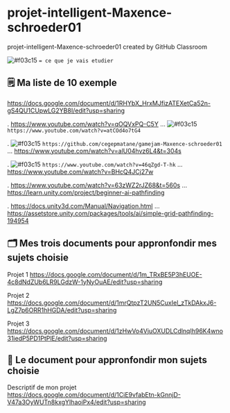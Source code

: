 # projet-intelligent-Maxence-schroeder01
projet-intelligent-Maxence-schroeder01 created by GitHub Classroom

![#f03c15](https://via.placeholder.com/15/f03c15/000000?text=+) `= ce que je vais etudier `


## 🗒️ Ma liste de 10 exemple 

https://docs.google.com/document/d/1RHYbX_HrxMJfizATEXetCa52n-gS4QU1CUpwLG2YB8I/edit?usp=sharing


. https://www.youtube.com/watch?v=qOQVxPQ-C5Y ... ![#f03c15](https://via.placeholder.com/15/f03c15/000000?text=+) `https://www.youtube.com/watch?v=atCOd4o7tG4`

. ![#f03c15](https://via.placeholder.com/15/f03c15/000000?text=+) `https://github.com/cegepmatane/gamejam-Maxence-schroeder01` ... https://www.youtube.com/watch?v=alU04hvz6L4&t=304s

. ![#f03c15](https://via.placeholder.com/15/f03c15/000000?text=+) `https://www.youtube.com/watch?v=46qZgd-T-hk` ... https://www.youtube.com/watch?v=BHcQ4JCj27w

. https://www.youtube.com/watch?v=63zWZ2rJZ68&t=560s ... https://learn.unity.com/project/beginner-ai-pathfinding

. https://docs.unity3d.com/Manual/Navigation.html ... https://assetstore.unity.com/packages/tools/ai/simple-grid-pathfinding-194954

## 🗂️ Mes trois documents pour appronfondir mes sujets choisie

Projet 1 https://docs.google.com/document/d/1m_TRxBE5P3hEUOE-4c8dNdZUb6LR9LGdzW-1yNyOuAE/edit?usp=sharing

Projet 2 https://docs.google.com/document/d/1mrQtpzT2UN5CuxIel_zTkDAkxJ6-LgZ7p6ORR1hHGDA/edit?usp=sharing

Projet 3 https://docs.google.com/document/d/1zHwVo4VjuOXUDLCdlnqIh96K4wno31iedP5PD1PtPlE/edit?usp=sharing

## 📃 Le document pour appronfondir mon sujets choisie

Descriptif de mon projet https://docs.google.com/document/d/1CiE9vfabEtn-kGnnjD-V47a3OyWUTn8kxgYIhaoiPx4/edit?usp=sharing
